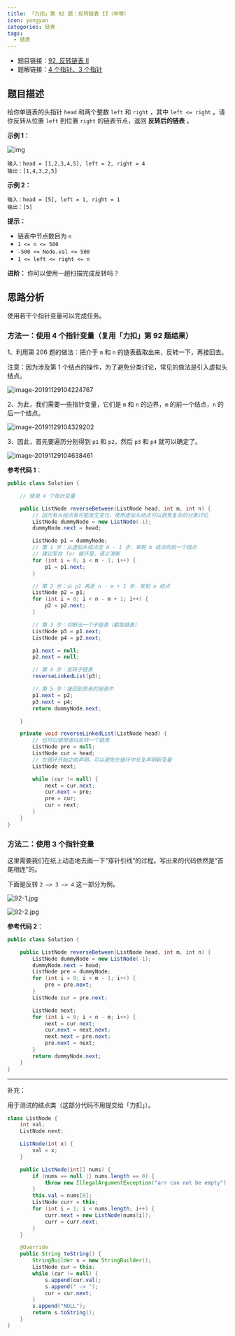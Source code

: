 ```yaml
---
title: 「力扣」第 92 题：反转链表 II（中等）
icon: yongyan
categories: 链表
tags:
  - 链表
---
```


+ 题目链接：[92. 反转链表 II](https://leetcode-cn.com/problems/reverse-linked-list-ii)
+ 题解链接：[4 个指针、3 个指针](https://leetcode-cn.com/problems/reverse-linked-list-ii/solution/4-ge-zhi-zhen-3-ge-zhi-zhen-by-liweiwei1419/)

## 题目描述

给你单链表的头指针 `head` 和两个整数 `left` 和 `right` ，其中 `left <= right` 。请你反转从位置 `left` 到位置 `right` 的链表节点，返回 **反转后的链表** 。

**示例 1：**

![img](https://assets.leetcode.com/uploads/2021/02/19/rev2ex2.jpg)



```
输入：head = [1,2,3,4,5], left = 2, right = 4
输出：[1,4,3,2,5]
```

**示例 2：**

```
输入：head = [5], left = 1, right = 1
输出：[5]
```

**提示：**

- 链表中节点数目为 `n`
- `1 <= n <= 500`
- `-500 <= Node.val <= 500`
- `1 <= left <= right <= n`

**进阶：** 你可以使用一趟扫描完成反转吗？

## 思路分析

使用若干个指针变量可以完成任务。


### 方法一：使用 4 个指针变量（复用「力扣」第 92 题结果）

1、利用第 206 题的做法：把介于 `m` 和 `n` 的链表截取出来，反转一下，再接回去。

注意：因为涉及第 1 个结点的操作，为了避免分类讨论，常见的做法是引入虚拟头结点。

![image-20191129104224767](https://pic.leetcode-cn.com/824b2faab034826f1343735a3873251f728ae8094f9cdd007078ba71f9197696.jpg)



2、为此，我们需要一些指针变量，它们是 `m` 和 `n` 的边界，`m` 的前一个结点，`n` 的后一个结点。

![image-20191129104329202](https://pic.leetcode-cn.com/66c273da59e61874db532a8c9127548dcc5d74eb0762b57284013382dc8441f1.jpg)

3、因此，首先要遍历分别得到 `p1` 和 `p2`，然后 `p3` 和  `p4` 就可以确定了。

![image-20191129104638461](https://pic.leetcode-cn.com/04cf821ff558c4aac72ffda125e003bde8d45cd2fbbeecb7c2ba954b57cbd000.jpg)


**参考代码 1**：

```java
public class Solution {

    // 使用 4 个指针变量

    public ListNode reverseBetween(ListNode head, int m, int n) {
        // 因为有头结点有可能发生变化，使用虚拟头结点可以避免复杂的分类讨论
        ListNode dummyNode = new ListNode(-1);
        dummyNode.next = head;

        ListNode p1 = dummyNode;
        // 第 1 步：从虚拟头结点走 m - 1 步，来到 m 结点的前一个结点
        // 建议写在 for 循环里，语义清晰
        for (int i = 0; i < m - 1; i++) {
            p1 = p1.next;
        }

        // 第 2 步：从 p1 再走 n - m + 1 步，来到 n 结点
        ListNode p2 = p1;
        for (int i = 0; i < n - m + 1; i++) {
            p2 = p2.next;
        }

        // 第 3 步：切断出一个子链表（截取链表）
        ListNode p3 = p1.next;
        ListNode p4 = p2.next;

        p1.next = null;
        p2.next = null;

        // 第 4 步：反转子链表
        reverseLinkedList(p3);

        // 第 5 步：接回到原来的链表中
        p1.next = p2;
        p3.next = p4;
        return dummyNode.next;

    }

    private void reverseLinkedList(ListNode head) {
        // 也可以使用递归反转一个链表
        ListNode pre = null;
        ListNode cur = head;
        // 在循环开始之前声明，可以避免在循环中反复声明新变量
        ListNode next;

        while (cur != null) {
            next = cur.next;
            cur.next = pre;
            pre = cur;
            cur = next;
        }
    }
}
```

### 方法二：使用 3 个指针变量

这里需要我们在纸上动态地去画一下“穿针引线”的过程。写出来的代码依然是“首尾相连”的。

下面是反转 `2 —> 3 —> 4` 这一部分为例。

![92-1.jpg](https://pic.leetcode-cn.com/cb45e041067f47c64c32e958cdaf7f88518a660c80ade5771d2772b00844af21-92-1.jpg)


![92-2.jpg](https://pic.leetcode-cn.com/daedbf172be2dadbd3cd89d0cac11fac9ef2afb475cc20f84f3060aab9d0b891-92-2.jpg)


**参考代码 2**：

```java
public class Solution {

    public ListNode reverseBetween(ListNode head, int m, int n) {
        ListNode dummyNode = new ListNode(-1);
        dummyNode.next = head;
        ListNode pre = dummyNode;
        for (int i = 0; i < m - 1; i++) {
            pre = pre.next;
        }
        ListNode cur = pre.next;

        ListNode next;
        for (int i = 0; i < n - m; i++) {
            next = cur.next;
            cur.next = next.next;
            next.next = pre.next;
            pre.next = next;
        }
        return dummyNode.next;
    }
}
```

---

补充：

用于测试的结点类（这部分代码不用提交给「力扣」）。

```java
class ListNode {
    int val;
    ListNode next;

    ListNode(int x) {
        val = x;
    }

    public ListNode(int[] nums) {
        if (nums == null || nums.length == 0) {
            throw new IllegalArgumentException("arr can not be empty");
        }
        this.val = nums[0];
        ListNode curr = this;
        for (int i = 1; i < nums.length; i++) {
            curr.next = new ListNode(nums[i]);
            curr = curr.next;
        }
    }

    @Override
    public String toString() {
        StringBuilder s = new StringBuilder();
        ListNode cur = this;
        while (cur != null) {
            s.append(cur.val);
            s.append(" -> ");
            cur = cur.next;
        }
        s.append("NULL");
        return s.toString();
    }
}
```
